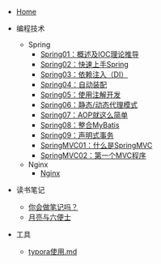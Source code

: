 * [Home](README.md)

* 编程技术
    * Spring
        * [Spring01：概述及IOC理论推导](编程技术/Spring/Spring01：概述及IOC理论推导)
        * [Spring02：快速上手Spring](编程技术/Spring/Spring02：快速上手Spring)
        * [Spring03：依赖注入（DI）](编程技术/Spring/Spring03：依赖注入（DI）)
        * [Spring04：自动装配](编程技术/Spring/Spring04：自动装配)
        * [Spring05：使用注解开发](编程技术/Spring/Spring05：使用注解开发)
        * [Spring06：静态/动态代理模式](编程技术/Spring/Spring06：静态/动态代理模式)
        * [Spring07：AOP就这么简单](编程技术/Spring/Spring07：AOP就这么简单)
        * [Spring08：整合MyBatis](编程技术/Spring/Spring08：整合MyBatis)
        * [Spring09：声明式事务](编程技术/Spring/Spring09：声明式事务)
        * [SpringMVC01：什么是SpringMVC](编程技术/Spring/SpringMVC01：什么是SpringMVC)
        * [SpringMVC02：第一个MVC程序](编程技术/Spring/SpringMVC02：第一个MVC程序)
    * Nginx
        * [Nginx](编程技术/Nginx/Nginx.md)
    
* 读书笔记
    * [你会做笔记吗？](读书笔记/你真的会做笔记？.md)
    * [月亮与六便士](读书笔记/月亮与六便士.md)

* 工具
    * [typora使用.md](工具/typora使用.md)
